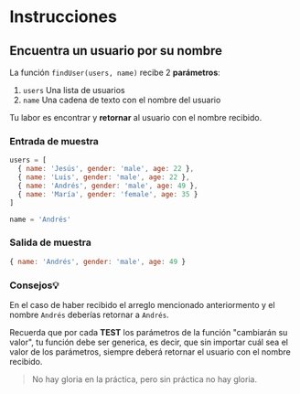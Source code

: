 # Instrucciones

## Encuentra un usuario por su nombre
La función `findUser(users, name)` recibe 2 **parámetros**:
1. `users` Una lista de usuarios
2. `name` Una cadena de texto con el nombre del usuario

Tu labor es encontrar y **retornar** al usuario con el nombre recibido.

### Entrada de muestra

```javascript
users = [
  { name: 'Jesús', gender: 'male', age: 22 },
  { name: 'Luis', gender: 'male', age: 22 },
  { name: 'Andrés', gender: 'male', age: 49 },
  { name: 'María', gender: 'female', age: 35 }
]

name = 'Andrés'
```

### Salida de muestra

```javascript
{ name: 'Andrés', gender: 'male', age: 49 }
```


### Consejos💡
En el caso de haber recibido el arreglo mencionado anteriormento y el nombre `Andrés` deberías retornar a `Andrés`.

Recuerda que por cada **TEST** los parámetros de la función "cambiarán su valor", tu función debe ser generica, es decir, que sin importar cuál sea el valor de los parámetros, siempre deberá retornar el usuario con el nombre recibido.

> No hay gloria en la práctica, pero sin práctica no hay gloria. 